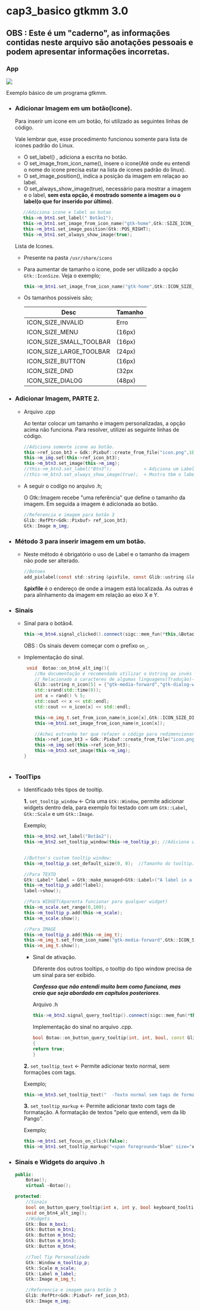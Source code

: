 # cap3_basico gtkmm 3.0
## OBS : Este é um "caderno", as informações contidas neste arquivo são anotações pessoais e podem apresentar informações incorretas.

### App

![](https://github.com/upuaut-wq/cap3_basico/blob/master/DOC/Peek%2006-11-2021%2023-26.gif)

Exemplo básico de um programa gtkmm.

* ### Adicionar Imagem em um botão(Icone).

    Para inserir um icone em um botão, foi utilizado as seguintes linhas de código.

    Vale lembrar que, esse procedimento funcionou somente para lista de icones padrão do Linux.

    * O set_label() , adiciona a escrita no botão.
    * O set_image_from_icon_name(), insere o icone(Até onde eu entendi o nome do icone precisa estar na lista de icones padrão do linux).
    * O set_image_position(), indica a posição da imagem em relaçao ao label.
    * O set_always_show_image(true), necessário para mostrar a imagem e o label, **sem esta opção, é mostrado somente a imagem ou o label(o que for inserido por último)**.

     ~~~c++
        //Adiciona icone e label ao botao
        this->m_btn1.set_label(" Botão1");
        this->m_btn1.set_image_from_icon_name("gtk-home",Gtk::SIZE_ICON_BUTTON);
        this->m_btn1.set_image_position(Gtk::POS_RIGHT);
        this->m_btn1.set_always_show_image(true); 
    ~~~

    Lista de Icones.
    
    * Presente na pasta `/usr/share/icons`
    * Para aumentar de tamanho o icone, pode ser utilizado a opção `Gtk::IconSize`. Veja o exemplo;

        ~~~c++
        this->m_btn1.set_image_from_icon_name("gtk-home",Gtk::ICON_SIZE_BUTTON);
        ~~~


    * Os tamanhos possiveis são;

        Desc | Tamanho
        -----|--------
        ICON_SIZE_INVALID | Erro 
        ICON_SIZE_MENU  | (16px)
        ICON_SIZE_SMALL_TOOLBAR  | (16px)
        ICON_SIZE_LARGE_TOOLBAR  | (24px)
        ICON_SIZE_BUTTON  | (16px)
        ICON_SIZE_DND  |  (32px
        ICON_SIZE_DIALOG  | (48px)

* ### Adicionar Imagem, PARTE 2.

    * Arquivo .cpp
    
        Ao tentar colocar um tamanho e imagem personalizadas, a opção acima não funciona. Para resolver, utilizei as seguinte linhas de código.

        ~~~c++
        //Adiciona somente icone ao botão.
        this->ref_icon_bt3 = Gdk::Pixbuf::create_from_file("icon.png",100,100,false); 
        this->m_img.set(this->ref_icon_bt3);                         
        this->m_btn3.set_image(this->m_img);                         
        //this->m_btn3.set_label("Btn3");            < Adiciona um Label
        //this->m_btn3.set_always_show_image(true);  < Mostra tbm o label
        ~~~

    * A seguir o codigo no arquivo .h;

        O Gtk::Imagem recebe "uma referência" que define o tamanho da imagem. Em seguida a imagem é adicionada ao botão.

        ~~~c++
        //Referencia e imagem para botão 3
        Glib::RefPtr<Gdk::Pixbuf> ref_icon_bt3;
        Gtk::Image m_img;
        ~~~

* ### Método 3 para inserir imagem em um botão.

    * Neste método é obrigatório o uso de Label e o tamanho da imagem não pode ser alterado. 

        ~~~c
        //Botoes
        add_pixlabel(const std::string &pixfile, const Glib::ustring &label, Gtk::Align x_align, Gtk::Align y_align = Gtk::ALIGN_CENTER);
        ~~~

        &**pixfile** é o endereço de onde a imagem está localizada. As outras é para alinhamento da imagem em relação ao eixo X e Y.

* ### Sinais

    * Sinal para o botão4.

        

        ~~~c++
        this->m_btn4.signal_clicked().connect(sigc::mem_fun(*this,&Botao::on_btn4_alt_img));                 
        ~~~

        OBS : Os sinais devem começar com o prefixo `on_`.

    * Implementação do sinal.

        ~~~c++
         void  Botao::on_btn4_alt_img(){
            //Na documentação é recomendado utilizar o Ustring ao invés de string.
            // Relacionado a caracteres de algumas linguagens(Tradução)->rever...
            Glib::ustring n_icon[5] = {"gtk-media-forward","gtk-dialog-warning","gtk-page-setup","gtk-refresh","gtk-add"};
            std::srand(std::time(0));
            int x = rand() % 5;
            std::cout << x << std::endl;
            std::cout << n_icon[x] << std::endl;

            this->m_img_t.set_from_icon_name(n_icon[x],Gtk::ICON_SIZE_DIALOG);
            this->m_btn1.set_image_from_icon_name(n_icon[x]);

            //Achei estranho ter que refazer o código para redimencionar o tamanho da imagem.
            this->ref_icon_bt3 = Gdk::Pixbuf::create_from_file("icon.png",50,50,false); 
            this->m_img.set(this->ref_icon_bt3);                                       
            this->m_btn3.set_image(this->m_img);        
        }
    ~~~

* ### ToolTips

    * Identificado três tipos de tooltip.

        **1.** `set_tooltip_window` <- Cria uma `Gtk::Window`, permite adicionar widgets dentro dela, para exemplo foi testado com um `Gtk::Label`, `Gtk::Scale` e um `Gtk::Image`.

        Exemplo;

        ~~~c++
        this->m_btn2.set_label("Botão2");
        this->m_btn2.set_tooltip_window(this->m_tooltip_p); //Adiciona um tooltip do tipo window ao botao.
        

        //Button's custom tooltip window:
        this->m_tooltip_p.set_default_size(0, 0);  //Tamanho do tooltip.0 = se ajusta ao conteudo.
        
        //Para TEXTO
        Gtk::Label* label = Gtk::make_managed<Gtk::Label>("A label in a custom tooltip window");
        this->m_tooltip_p.add(*label); 
        label->show();

        //Para WIDGET(Aparenta funcionar para qualquer widget)
        this->m_scale.set_range(0,100);             
        this->m_tooltip_p.add(this->m_scale);   
        this->m_scale.show(); 

        //Para IMAGE
        this->m_tooltip_p.add(this->m_img_t);  
        this->m_img_t.set_from_icon_name("gtk-media-forward",Gtk::ICON_SIZE_DIALOG);
        this->m_img_t.show();  
        ~~~

        * Sinal de ativação.

            Diferente dos outros tooltips, o tooltip do tipo window precisa de um sinal para ser exibido. 
            
            **_Confesso que não entendi muito bem como funciona, mas creio que seja abordado em capítulos posteriores_**.

            Arquivo .h

            ~~~c++
            this->m_btn2.signal_query_tooltip().connect(sigc::mem_fun(*this, &Botao::on_button_query_tooltip));
            ~~~

            Implementação do sinal no arquivo .cpp.

            ~~~c++
            bool Botao::on_button_query_tooltip(int, int, bool, const Glib::RefPtr<Gtk::Tooltip>&)
            {
            return true;
            }
            ~~~


        **2.** `set_tooltip_text` <- Permite adicionar texto normal, sem formações com tags.

        Exemplo;

        ~~~c++
        this->m_btn3.set_tooltip_text("  -Texto normal sem tags de formatação.\n  -Imagem personalizada no icone.\n  -Margem esq,dir de 10px.\n  -Alinhamento no inicio com vspand.\n -Nome pode ser colocado tbm.");
        ~~~

        **3.** `set_tooltip_markup` <- Permite adicionar texto com tags de formatação. A formatação de textos "pelo que entendi, vem da lib Pango".

        Exemplo;

        ~~~c++
        this->m_btn1.set_focus_on_click(false);
        this->m_btn1.set_tooltip_markup("<span foreground="blue" size="x-large">Este texto é azul</span> isso é <i>LEGAL </i>!");
        ~~~

* ### Sinais e Widgets do arquivo .h

    ~~~c++
    public:
        Botao();
        virtual ~Botao();

    protected:
        //Sinais
        bool on_button_query_tooltip(int x, int y, bool keyboard_tooltip, const Glib::RefPtr<Gtk::Tooltip>& tooltip);
        void on_btn4_alt_img();
        //Widgets 
        Gtk::Box m_box1; 
        Gtk::Button m_btn1;
        Gtk::Button m_btn2;
        Gtk::Button m_btn3;
        Gtk::Button m_btn4;

        //Tool Tip Personalizado
        Gtk::Window m_tooltip_p;
        Gtk::Scale m_scale;
        Gtk::Label m_label;
        Gtk::Image m_img_t;

        //Referencia e imagem para botão 3
        Glib::RefPtr<Gdk::Pixbuf> ref_icon_bt3;
        Gtk::Image m_img;
    ~~~
